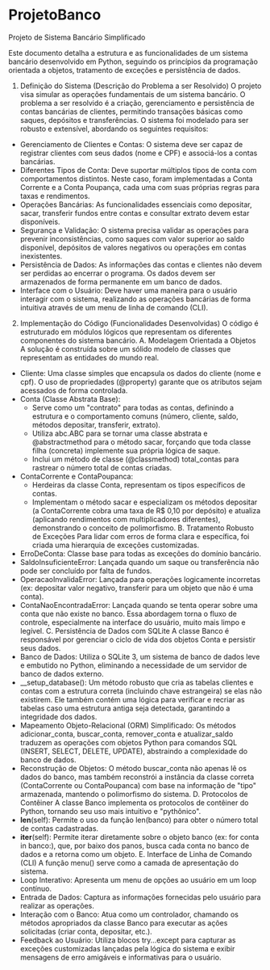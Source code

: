 # ProjetoBanco

Projeto de Sistema Bancário Simplificado

Este documento detalha a estrutura e as funcionalidades de um sistema bancário desenvolvido em Python, seguindo os princípios da programação orientada a objetos, tratamento de exceções e persistência de dados.
1. Definição do Sistema (Descrição do Problema a ser Resolvido)
O projeto visa simular as operações fundamentais de um sistema bancário. O problema a ser resolvido é a criação, gerenciamento e persistência de contas bancárias de clientes, permitindo transações básicas como saques, depósitos e transferências.
O sistema foi modelado para ser robusto e extensível, abordando os seguintes requisitos:
 * Gerenciamento de Clientes e Contas: O sistema deve ser capaz de registrar clientes com seus dados (nome e CPF) e associá-los a contas bancárias.
 * Diferentes Tipos de Conta: Deve suportar múltiplos tipos de conta com comportamentos distintos. Neste caso, foram implementadas a Conta Corrente e a Conta Poupança, cada uma com suas próprias regras para taxas e rendimentos.
 * Operações Bancárias: As funcionalidades essenciais como depositar, sacar, transferir fundos entre contas e consultar extrato devem estar disponíveis.
 * Segurança e Validação: O sistema precisa validar as operações para prevenir inconsistências, como saques com valor superior ao saldo disponível, depósitos de valores negativos ou operações em contas inexistentes.
 * Persistência de Dados: As informações das contas e clientes não devem ser perdidas ao encerrar o programa. Os dados devem ser armazenados de forma permanente em um banco de dados.
 * Interface com o Usuário: Deve haver uma maneira para o usuário interagir com o sistema, realizando as operações bancárias de forma intuitiva através de um menu de linha de comando (CLI).
2. Implementação do Código (Funcionalidades Desenvolvidas)
O código é estruturado em módulos lógicos que representam os diferentes componentes do sistema bancário.
A. Modelagem Orientada a Objetos
A solução é construída sobre um sólido modelo de classes que representam as entidades do mundo real.
 * Cliente: Uma classe simples que encapsula os dados do cliente (nome e cpf). O uso de propriedades (@property) garante que os atributos sejam acessados de forma controlada.
 * Conta (Classe Abstrata Base):
   * Serve como um "contrato" para todas as contas, definindo a estrutura e o comportamento comuns (número, cliente, saldo, métodos depositar, transferir, extrato).
   * Utiliza abc.ABC para se tornar uma classe abstrata e @abstractmethod para o método sacar, forçando que toda classe filha (concreta) implemente sua própria lógica de saque.
   * Inclui um método de classe (@classmethod) total_contas para rastrear o número total de contas criadas.
 * ContaCorrente e ContaPoupanca:
   * Herdeiras da classe Conta, representam os tipos específicos de contas.
   * Implementam o método sacar e especializam os métodos depositar (a ContaCorrente cobra uma taxa de R$ 0,10 por depósito) e atualiza (aplicando rendimentos com multiplicadores diferentes), demonstrando o conceito de polimorfismo.
B. Tratamento Robusto de Exceções
Para lidar com erros de forma clara e específica, foi criada uma hierarquia de exceções customizadas.
 * ErroDeConta: Classe base para todas as exceções do domínio bancário.
 * SaldoInsuficienteError: Lançada quando um saque ou transferência não pode ser concluído por falta de fundos.
 * OperacaoInvalidaError: Lançada para operações logicamente incorretas (ex: depositar valor negativo, transferir para um objeto que não é uma conta).
 * ContaNaoEncontradaError: Lançada quando se tenta operar sobre uma conta que não existe no banco.
Essa abordagem torna o fluxo de controle, especialmente na interface do usuário, muito mais limpo e legível.
C. Persistência de Dados com SQLite
A classe Banco é responsável por gerenciar o ciclo de vida dos objetos Conta e persistir seus dados.
 * Banco de Dados: Utiliza o SQLite 3, um sistema de banco de dados leve e embutido no Python, eliminando a necessidade de um servidor de banco de dados externo.
 * __setup_database(): Um método robusto que cria as tabelas clientes e contas com a estrutura correta (incluindo chave estrangeira) se elas não existirem. Ele também contém uma lógica para verificar e recriar as tabelas caso uma estrutura antiga seja detectada, garantindo a integridade dos dados.
 * Mapeamento Objeto-Relacional (ORM) Simplificado: Os métodos adicionar_conta, buscar_conta, remover_conta e atualizar_saldo traduzem as operações com objetos Python para comandos SQL (INSERT, SELECT, DELETE, UPDATE), abstraindo a complexidade do banco de dados.
 * Reconstrução de Objetos: O método buscar_conta não apenas lê os dados do banco, mas também reconstrói a instância da classe correta (ContaCorrente ou ContaPoupanca) com base na informação de "tipo" armazenada, mantendo o polimorfismo do sistema.
D. Protocolos de Contêiner
A classe Banco implementa os protocolos de contêiner do Python, tornando seu uso mais intuitivo e "pythônico".
 * __len__(self): Permite o uso da função len(banco) para obter o número total de contas cadastradas.
 * __iter__(self): Permite iterar diretamente sobre o objeto banco (ex: for conta in banco:), que, por baixo dos panos, busca cada conta no banco de dados e a retorna como um objeto.
E. Interface de Linha de Comando (CLI)
A função menu() serve como a camada de apresentação do sistema.
 * Loop Interativo: Apresenta um menu de opções ao usuário em um loop contínuo.
 * Entrada de Dados: Captura as informações fornecidas pelo usuário para realizar as operações.
 * Interação com o Banco: Atua como um controlador, chamando os métodos apropriados da classe Banco para executar as ações solicitadas (criar conta, depositar, etc.).
 * Feedback ao Usuário: Utiliza blocos try...except para capturar as exceções customizadas lançadas pela lógica do sistema e exibir mensagens de erro amigáveis e informativas para o usuário.
